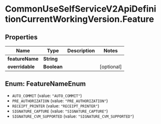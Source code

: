 # CommonUseSelfServiceV2ApiDefinitionCurrentWorkingVersion.Feature

## Properties
Name | Type | Description | Notes
------------ | ------------- | ------------- | -------------
**featureName** | **String** |  | 
**overridable** | **Boolean** |  | [optional] 

<a name="FeatureNameEnum"></a>
## Enum: FeatureNameEnum

* `AUTO_COMMIT` (value: `"AUTO_COMMIT"`)
* `PRE_AUTHORIZATION` (value: `"PRE_AUTHORIZATION"`)
* `RECEIPT_PRINTER` (value: `"RECEIPT_PRINTER"`)
* `SIGNATURE_CAPTURE` (value: `"SIGNATURE_CAPTURE"`)
* `SIGNATURE_CVM_SUPPORTED` (value: `"SIGNATURE_CVM_SUPPORTED"`)

